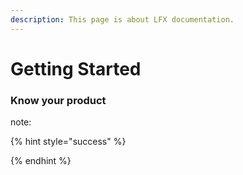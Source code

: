 ```yaml
---
description: This page is about LFX documentation.
---
```


# Getting Started

### Know your product

note:

{% hint style="success" %}

{% endhint %}


